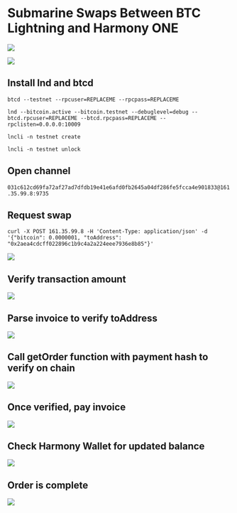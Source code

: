 # Submarine Swaps Between BTC Lightning and Harmony ONE

![](https://user-images.githubusercontent.com/19412160/107598894-0463c280-6bed-11eb-80f1-a35b18d6d435.png)

<a href="https://www.youtube.com/watch?v=3ZFBG7Z2puU">
<img src="https://user-images.githubusercontent.com/19412160/107597893-142dd780-6bea-11eb-87cc-04c64ed9d9f6.png"/>
</a>

## Install lnd and btcd

`btcd --testnet --rpcuser=REPLACEME --rpcpass=REPLACEME`

```
lnd --bitcoin.active --bitcoin.testnet --debuglevel=debug --btcd.rpcuser=REPLACEME --btcd.rpcpass=REPLACEME --rpclisten=0.0.0.0:10009
```

`lncli -n testnet create`

`lncli -n testnet unlock`

## Open channel

`031c612cd69fa72af27ad7dfdb19e41e6afd0fb2645a04df286fe5fcca4e901833@161.35.99.8:9735`

## Request swap

```
curl -X POST 161.35.99.8 -H 'Content-Type: application/json' -d '{"bitcoin": 0.0000001, "toAddress": "0x2aea4cdcff022896c1b9c4a2a224eee7936e8b85"}'
```

![](https://user-images.githubusercontent.com/19412160/107597088-a1bbf800-6be7-11eb-959d-6ac862a6fe4d.png)

## Verify transaction amount

![](https://user-images.githubusercontent.com/19412160/107597172-de87ef00-6be7-11eb-9a0f-a32bd4cd4e26.png)

## Parse invoice to verify toAddress

![](https://user-images.githubusercontent.com/19412160/107597225-05debc00-6be8-11eb-832e-a407466980ae.png)

## Call getOrder function with payment hash to verify on chain

![](https://user-images.githubusercontent.com/19412160/107597281-2e66b600-6be8-11eb-9c00-3e1fe7b3a18c.png)

## Once verified, pay invoice

![](https://user-images.githubusercontent.com/19412160/107597420-93221080-6be8-11eb-9220-e0c9818c9d4a.png)

## Check Harmony Wallet for updated balance

![](https://user-images.githubusercontent.com/19412160/107597469-b64cc000-6be8-11eb-88d7-49f74d630908.png)

## Order is complete

![](https://user-images.githubusercontent.com/19412160/107597513-d67c7f00-6be8-11eb-8d9a-c7787305e773.png)

